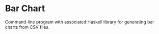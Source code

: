 # Bar Chart

Command-line program with associated Haskell library for generating
bar charts from CSV files.


